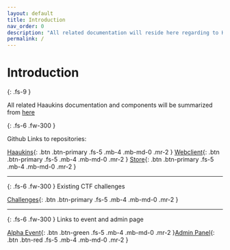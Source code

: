 ```yaml
---
layout: default
title: Introduction
nav_order: 0
description: "All related documentation will reside here regarding to Haaukins, such as webclient, store, haaukins itself."
permalink: /
---
```


# Introduction
{: .fs-9 }

All related Haaukins documentation and components will be summarized from [here](https://docs.haaukins.com)


{: .fs-6 .fw-300 }

Github Links to repositories: 

[Haaukins](https://github.com/aau-network-security/haaukins){: .btn .btn-primary .fs-5 .mb-4 .mb-md-0 .mr-2 } [Webclient](https://github.com/aau-network-security/haaukins-webclient){: .btn .btn-primary .fs-5 .mb-4 .mb-md-0 .mr-2 } [Store](https://github.com/aau-network-security/haaukins-store){: .btn .btn-primary .fs-5 .mb-4 .mb-md-0 .mr-2 } 

---

{: .fs-6 .fw-300 }
Existing CTF challenges

[Challenges](/docs/challenges/){: .btn .btn-primary .fs-5 .mb-4 .mb-md-0 .mr-2 }

--- 

{: .fs-6 .fw-300 }
Links to event and admin page

[Alpha Event](https://alpha.dev.ntp-event.dk){: .btn .btn-green .fs-5 .mb-4 .mb-md-0 .mr-2 }[Admin Panel](https://admin.dev.ntp-event.dk){: .btn .btn-red .fs-5 .mb-4 .mb-md-0 .mr-2 }




